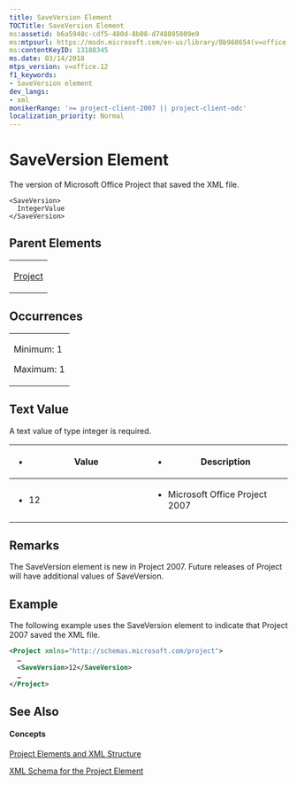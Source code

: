 ```yaml
---
title: SaveVersion Element
TOCTitle: SaveVersion Element
ms:assetid: b6a5948c-cdf5-480d-8b08-d748895809e9
ms:mtpsurl: https://msdn.microsoft.com/en-us/library/Bb968654(v=office.12)
ms:contentKeyID: 13188345
ms.date: 03/14/2018
mtps_version: v=office.12
f1_keywords:
- SaveVersion element
dev_langs:
- xml
monikerRange: '>= project-client-2007 || project-client-odc'
localization_priority: Normal
---
```


# SaveVersion Element




The version of Microsoft Office Project that saved the XML file.

    <SaveVersion>
      IntegerValue
    </SaveVersion>

## Parent Elements

<table>
<colgroup>
<col style="width: 100%" />
</colgroup>
<tbody>
<tr class="odd">
<td><p><a href="project-element.md">Project</a></p></td>
</tr>
</tbody>
</table>

## Occurrences

<table>
<colgroup>
<col style="width: 100%" />
</colgroup>
<tbody>
<tr class="odd">
<td><p>Minimum: 1</p>
<p>Maximum: 1</p></td>
</tr>
</tbody>
</table>

## Text Value

A text value of type integer is required.

<table>
<colgroup>
<col style="width: 50%" />
<col style="width: 50%" />
</colgroup>
<thead>
<tr class="header">
<th><ul>
<li><p>Value</p></li>
</ul></th>
<th><ul>
<li><p>Description</p></li>
</ul></th>
</tr>
</thead>
<tbody>
<tr class="odd">
<td><ul>
<li><p>12</p></li>
</ul></td>
<td><ul>
<li><p>Microsoft Office Project 2007</p></li>
</ul></td>
</tr>
</tbody>
</table>

## Remarks

The SaveVersion element is new in Project 2007. Future releases of Project will have additional values of SaveVersion.

## Example

The following example uses the SaveVersion element to indicate that Project 2007 saved the XML file.

``` xml
<Project xmlns="http://schemas.microsoft.com/project">
  …
  <SaveVersion>12</SaveVersion>
  …
</Project>
```

## See Also

#### Concepts

[Project Elements and XML Structure](project-elements-and-xml-structure.md)

[XML Schema for the Project Element](xml-schema-for-the-project-element.md)

